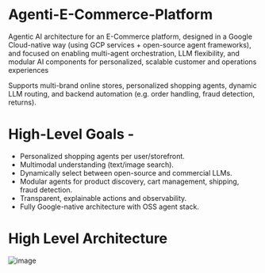 # Agenti-E-Commerce-Platform

Agentic AI architecture for an E-Commerce platform, designed in a Google Cloud-native way (using GCP services + open-source agent frameworks), and focused on enabling multi-agent orchestration, LLM flexibility, and modular AI components for personalized, scalable customer and operations experiences

Supports multi-brand online stores, personalized shopping agents, dynamic LLM routing, and backend automation (e.g. order handling, fraud detection, returns).

# High-Level Goals -

- Personalized shopping agents per user/storefront.
- Multimodal understanding (text/image search).
- Dynamically select between open-source and commercial LLMs.
- Modular agents for product discovery, cart management, shipping, fraud detection.
- Transparent, explainable actions and observability.
- Fully Google-native architecture with OSS agent stack.

# High Level Architecture

![image](https://github.com/user-attachments/assets/de62e2dd-8e12-42d4-9142-ea14f035f016)


